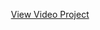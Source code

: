 
<p align="center"><a href="https://drive.google.com/file/d/13KatwkZ5ycAyqeaFysbhKbDPO3_gtKQs/view?usp=drivesdk"> View Video Project </a></p>


 
